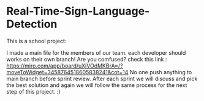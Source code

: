 # Real-Time-Sign-Language-Detection
This is a school project:

I made a main file for the members of our team. each developer should works on their own branch! Are you comfused? check this link : 
https://miro.com/app/board/uXjVOdMKBrA=/?moveToWidget=3458764518605838241&cot=14
No one push anything to main branch before sprint review. After each sprint we will discuss and pick the best solution and again we will follow the same 
process for the next step of this project. :)
